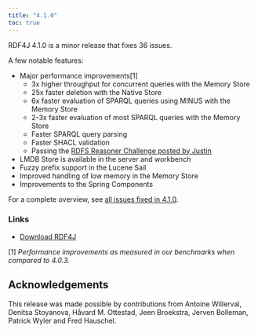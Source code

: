 ```yaml
---
title: "4.1.0"
toc: true
---
```

RDF4J 4.1.0 is a minor release that fixes 36 issues.

A few notable features:
- Major performance improvements[1]
    - 3x higher throughput for concurrent queries with the Memory Store
    - 25x faster deletion with the Native Store
    - 6x faster evaluation of SPARQL queries using MINUS with the Memory Store
    - 2-3x faster evaluation of most SPARQL queries with the Memory Store
    - Faster SPARQL query parsing
    - Faster SHACL validation
    - Passing the [RDFS Reasoner Challenge posted by Justin](https://gist.github.com/justin2004/f9d07adf4e7c2c422be3e0ba92f278d2)
- LMDB Store is available in the server and workbench
- Fuzzy prefix support in the Lucene Sail
- Improved handling of low memory in the Memory Store
- Improvements to the Spring Components

For a complete overview, see [all issues fixed in 4.1.0](https://github.com/eclipse/rdf4j/milestone/78?closed=1).


### Links

- [Download RDF4J](/download/)


[1] *Performance improvements as measured in our benchmarks when compared to 4.0.3.*



## Acknowledgements

This release was made possible by contributions from Antoine Willerval, Denitsa Stoyanova, Håvard M. Ottestad, Jeen Broekstra, Jerven Bolleman, Patrick Wyler and Fred Hauschel.
